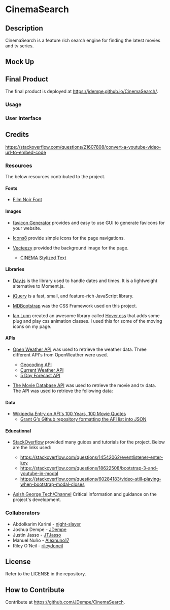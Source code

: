 # CinemaSearch
## Description

CinemaSearch is a feature rich search engine for finding the latest movies and tv series.

## Mock Up

## Final Product

The final product is deployed at https://jdempe.github.io/CinemaSearch/.

### Usage

### User Interface

## Credits
https://stackoverflow.com/questions/21607808/convert-a-youtube-video-url-to-embed-code

### Resources

The below resources contributed to the project.

#### Fonts

- [Film Noir Font](https://www.fontspace.com/film-noir-font-f41004)

#### Images

- [favicon Generator](https://favicon.io/favicon-generator/) provides and easy to use GUI to generate favicons for your website.

- [Icons8](https://icons8.com/icons/) provide simple icons for the page navigations.
  
- [Vecteezy](https://www.vecteezy.com/) provided the background image for the page.
  - [CINEMA Stylized Text](https://www.vecteezy.com/vector-art/540684-cinema-banner-alphabet-sign-marquee-light-bulb-vintage)

#### Libraries

- [Day.js](https://day.js.org/) is the library used to handle dates and times.  It is a lightweight alternative to Moment.js.

- [jQuery](https://jquery.com/) is a fast, small, and feature-rich JavaScript library.

- [MDBootstrap](https://mdbootstrap.com/) was the CSS Framework used on this project.

- [Ian Lunn](https://github.com/IanLunn) created an awesome library called [Hover.css](https://twitter.com/davidmacd) that adds some plug and play css animation classes.  I used this for some of the moving icons on my page.

#### APIs

- [Open Weather API](https://openweathermap.org/api) was used to retrieve the weather data.  Three different API's from OpenWeather were used.
  - [Geocoding API](https://openweathermap.org/api/geocoding-api#description)
  - [Current Weather API](https://openweathermap.org/current)
  - [5 Day Forecast API](https://openweathermap.org/forecast5#bulk)

- [The Movie Database API](https://developers.themoviedb.org/3/getting-started/introduction) was used to retrieve the movie and tv data.  The API was used to retrieve the following data:

#### Data

- [Wikipedia Entry on AFI's 100 Years, 100 Movie Quotes](https://en.wikipedia.org/wiki/AFI%27s_100_Years...100_Movie_Quotes)
  - [Grant G's Github repository formatting the AFI list into JSON](https://gist.github.com/grant0417/59022d88dfeb5aadf9f6dc2f974f9c79)

#### Educational

- [StackOverflow](https://stackoverflow.com/) provided many guides and tutorials for the project.  Below are the links used:
  - https://stackoverflow.com/questions/14542062/eventlistener-enter-key
  - https://stackoverflow.com/questions/18622508/bootstrap-3-and-youtube-in-modal
  - https://stackoverflow.com/questions/60284183/video-still-playing-when-bootstrap-modal-closes
  
- [Asish George Tech/Channel](https://youtu.be/zrv_SAnnmtk/) Critical information and guidance on the project's development.
  
### Collaborators

- Abdolkarim Karimi - [night-slayer](https://github.com/mackarimi)
- Joshua Dempe - [JDempe](https://github.com/JDempe)
- Justin Jasso - [JTJasso](https://github.com/JTJasso)
- Manuel Nuño - [Alexnuno17](https://github.com/Alexnuno17)
- Riley O'Neil - [rileydoneil](https://github.com/rileydoneil)

## License

Refer to the LICENSE in the repository.

## How to Contribute

Contribute at https://github.com/JDempe/CinemaSearch.
